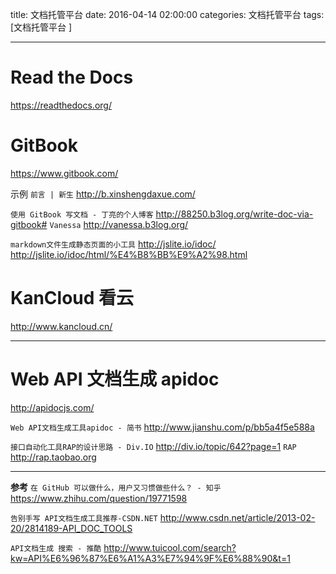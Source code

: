 title: 文档托管平台
date: 2016-04-14 02:00:00
categories: 文档托管平台
tags: [文档托管平台 ]


---


# Read the Docs

https://readthedocs.org/


# GitBook
https://www.gitbook.com/

示例 `前言 | 新生`  http://b.xinshengdaxue.com/


`使用 GitBook 写文档 - 丁亮的个人博客` 
http://88250.b3log.org/write-doc-via-gitbook#
`Vanessa`  http://vanessa.b3log.org/


`markdown文件生成静态页面的小工具`
http://jslite.io/idoc/
http://jslite.io/idoc/html/%E4%B8%BB%E9%A2%98.html


# KanCloud 看云
http://www.kancloud.cn/


---
# Web API 文档生成 apidoc

http://apidocjs.com/


`Web API文档生成工具apidoc - 简书`
http://www.jianshu.com/p/bb5a4f5e588a



`接口自动化工具RAP的设计思路 - Div.IO`
http://div.io/topic/642?page=1
`RAP` http://rap.taobao.org


---
**参考**
`在 GitHub 可以做什么，用户又习惯做些什么？ - 知乎`
https://www.zhihu.com/question/19771598


`告别手写 API文档生成工具推荐-CSDN.NET`
http://www.csdn.net/article/2013-02-20/2814189-API_DOC_TOOLS


`API文档生成 搜索 - 推酷`
http://www.tuicool.com/search?kw=API%E6%96%87%E6%A1%A3%E7%94%9F%E6%88%90&t=1


<!-- more -->
